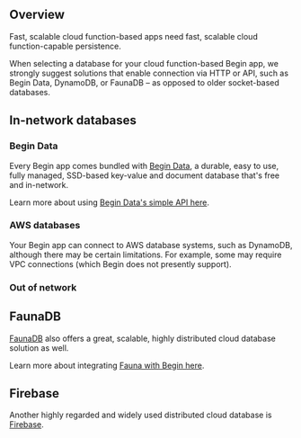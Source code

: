 ## Overview

Fast, scalable cloud function-based apps need fast, scalable cloud function-capable persistence.

When selecting a database for your cloud function-based Begin app, we strongly suggest solutions that enable connection via HTTP or API, such as Begin Data, DynamoDB, or FaunaDB – as opposed to older socket-based databases.


## In-network databases

### Begin Data

Every Begin app comes bundled with [Begin Data](/en/data/begin-data/), a durable, easy to use, fully managed, SSD-based key-value and document database that's free and in-network.

Learn more about using [Begin Data's simple API here](/en/data/begin-data/).


### AWS databases

Your Begin app can connect to AWS database systems, such as DynamoDB, although there may be certain limitations. For example, some may require VPC connections (which Begin does not presently support).


### Out of network

## FaunaDB

[FaunaDB](https://fauna.com) also offers a great, scalable, highly distributed cloud database solution as well.

Learn more about integrating [Fauna with Begin here](https://fauna.com/blog/using-faunadb-with-begin-com).


## Firebase

Another highly regarded and widely used distributed cloud database is [Firebase](https://firebase.google.com/docs/database).
